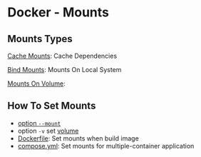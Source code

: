 # Docker - Mounts

## Mounts Types

[Cache Mounts](docker-cache-mounts.md): Cache Dependencies

[Bind Mounts](docker-bind-mounts.md): Mounts On Local System

[Mounts On Volume](docker-volume.md):

## How To Set Mounts

- [option `--mount`](docker-command-run.md#--mount)
- option `-v` set [volume](docker-volume.md)
- [Dockerfile](dockerfile-instructions-run.md#run---mount): Set mounts when build image 
- [compose.yml](docker-compose-file.md): Set mounts for multiple-container application


